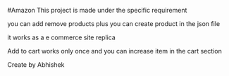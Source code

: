 #Amazon
This project is made under the specific requirement 

you can add remove products 
plus you can create product in the json file 

it works as a e commerce site replica

Add to cart works only once and you can increase item in the cart section

Create by Abhishek 